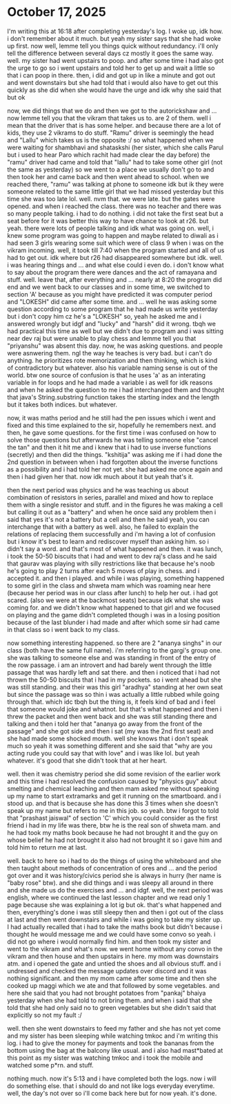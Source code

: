 # October 17, 2025

I'm writing this at 16:18 after completing yesterday's log.
I woke up, idk how. i don't remember about it much. but yeah my sister says that
she had woke up first. now well, lemme tell you things quick without redundancy.
i'll only tell the difference between several days cz mostly it goes the same
way. well. my sister had went upstairs to poop. and after some time i had also
got the urge to go so i went upstairs and told her to get up and wait a little
so that i can poop in there. then, i did and got up in like a minute and got out
and went downstairs but she had told that i would also have to get out this
quickly as she did when she would have the urge and idk why she said that but ok

now, we did things that we do and then we got to the autorickshaw and ...
now lemme tell you that the vikram that takes us to. are 2 of them. well i mean
that the driver that is has some helper. and because there are a lot of kids,
they use 2 vikrams to do stuff. "Ramu" driver is seemingly the head and "Lallu"
which takes us is the opposite :/ so what happened when we were waiting for
shambhavi and shataskshi (her sister, which she calls Parul but i used to hear
Paro which rachit had made clear the day before) the "ramu" driver had came and
told that "lallu" had to take some other girl (not the same as yesterday) so we
went to a place we usually don't go to and then took her and came back and then
went ahead to school. when we reached there, "ramu" was talking at phone to
someone idk but ik they were someone related to the same little girl that we had
missed yesterday but this time she was too late lol. well. nvm that. we were
late. but the gates were opened. and when i reached the class. there was no
teacher and there was so many people talking. i had to do nothing. i did not
take the first seat but a seat before for it was better this way to have chance
to look at r26. but yeah. there were lots of people talking and idk what was
going on. well, i knew some program was going to happen and maybe related to
diwali as i had seen 3 girls wearing some suit which were of class 9 when i was
on the vikram incoming. well, it took till 7:40 when the program started and all
of us had to get out. idk where but r26 had disappeared somewhere but idk. well.
i was hearing things and ... and what else could i even do. i don't know what to
say about the program there were dances and the act of ramayana and stuff. well.
leave that, after everything and ... nearly at 8:20 the program did end and we
went back to our classes and in some time, we switched to section 'A' because as
you might have predicted it was computer period and "LOKESH" did came after some
time. and ... well he was asking some question according to some program that he
had made us write yesterday but i don't copy him cz he's a "LOKESH" so, yeah he
asked me and i answered wrongly but idgf and "lucky" and "harsh" did it wrong.
tbqh we had practical this time as well but we didn't due to program and i was
sitting near dev raj but were unable to play chess and lemme tell you that
"priyanshu" was absent this day. now, he was asking questions. and people were
asnwering them. ngl the way he teaches is very bad. but i can't do anything. he
prioritizes rote memorization and then thinking, which is kind of contradictory
but whatever. also his variable naming sense is out of the world. btw one source
of confusion is that he uses 'a' as an interating variable in for loops and he
had made a variable i as well for idk reasons and when he asked the question to
me i had interchanged them and thought that java's String.substring function
takes the starting index and the length but it takes both indices. but whatever.

now, it was maths period and he still had the pen issues which i went and fixed
and this time explained to the sir, hopefully he remembers next. and then, he
gave some questions. for the first time i was confused on how to solve those
questions but afterwards he was telling someone else "cancel the tan" and then
it hit me and i knew that i had to use inverse functions (secretly) and then did
the things. "kshitija" was asking me if i had done the 2nd question in between
when i had forgotten about the inverse functions as a possibility and i had told
her not yet. she had asked me once again and then i had given her that. now idk
much about it but yeah that's it.

then the next period was physics and he was teaching us about combination of
resistors in series, parallel and mixed and how to replace them with a single
resistor and stuff. and in the figures he was making a cell but calling it out
as a "battery" and when he once said any problem then i said that yes it's not a
battery but a cell and then he said yeah, you can interchange that with a
battery as well. also, he failed to explain the relations of replacing them
successfully and i'm having a lot of confusion but i know it's best to learn and
rediscover myself than asking him. so i didn't say a word. and that's most of
what happened and then. it was lunch, i took the 50-50 biscuits that i had and
went to dev raj's class and he said that gaurav was playing with silly
restrictions like that because he's noob he's going to play 2 turns after each 5
moves of play in chess. and i accepted it. and then i played. and while i was
playing, something happened to some girl in the class and shweta mam which was
roaming near here (because her period was in our class after lunch) to help her
out. i had got scared. (also we were at the backmost seats) because idk what she
was coming for. and we didn't know what happened to that girl and we focused on
playing and the game didn't completed though i was in a losing position because
of the last blunder i had made and after which some sir had came in that class
so i went back to my class.

now something interesting happened. so there are 2 "ananya singhs" in our class
(both have the same full name). i'm referring to the gargi's group one. she was
talking to someone else and was standing in front of the entry of the row
passage. i am an introvert and had barely went through the little passage that
was hardly left and sat there. and then i noticed that i had not thrown the
50-50 biscuits that i had in my pockets. so i went ahead but she was still
standing. and their was this girl "aradhya" standing at her own seat but since
the passage was so thin i was actually a little rubbed while going through that.
which idc tbqh but the thing is, it feels kind of bad and i feel that someone
would joke and whatnot. but that's what happened and then i threw the packet and
then went back and she was still standing there and talking and then i told her
that "ananya go away from the front of the passage" and she got side and then i
sat (my was the 2nd first seat) and she had made some shocked mouth. well she
knows that i don't speak much so yeah it was something different and she said
that "why are you acting rude you could say that with love" and i was like lol.
but yeah whatever. it's good that she didn't took that at her heart.

well. then it was chemistry period she did some revision of the earlier work and
this time i had resolved the confusion caused by "physics guy" about smelting
and chemical leaching and then mam asked me without speaking up my name to start
extramarks and get it running on the smartboard. and i stood up. and that is
because she has done this 3 times when she doesn't speak up my name but refers
to me in this job. so yeah. btw i forgot to told that "prashast jaiswal" of
section 'C' which you could consider as the first friend i had in my life was
there, btw he is the real son of shweta mam. and he had took my maths book
because he had not brought it and the guy on whose belief he had not brought it
also had not brought it so i gave him and told him to return me at last.

well. back to here so i had to do the things of using the whiteboard and she
then taught about methods of concentration of ores and ... and the period got
over and it was history/civics period she is always in hurry (her name is "baby
rose" btw). and she did things and i was sleepy all around in there and she made
us do the exercises and ... and idgf. well, the next period was english, where
we continued the last lesson chapter and we read only 1 page because she was
explaining a lot ig but ok. that's what happened and then, everything's done i
was still sleepy then and then i got out of the class at last and then went
downstairs and while i was going to take my sister up. I had actually recalled
that i had to take the maths book but didn't because i thought he would message
me and we could have some convo so yeah. i did not go where i would normally
find him. and then took my sister and went to the vikram and what's now. we went
home without any convo in the vikram and then house and then upstairs in here.
my mom was downstairs atm. and i opened the gate and untied the shoes and all
obvious stuff. and i undressed and checked the message updates over discord and
it was nothing significant. and then my mom came after some time and then she
cooked up maggi which we ate and that followed by some vegetables. and here she
said that you had not brought potatoes from "pankaj" bhaiya yesterday when she
had told to not bring them. and when i said that she told that she had only said
no to green vegetables but she didn't said that explicitly so not my fault :/

well. then she went downstairs to feed my father and she has not yet come and my
sister has been sleeping while watching tmkoc and i'm writing this log.
i had to give the money for payments and took the bananas from the bottom using
the bag at the balcony like usual. and i also had mast\*bated at this point as my
sister was watching tmkoc and i took the mobile and watched some p\*rn. and stuff.

nothing much. now it's 5:13 and i have completed both the logs. now i will do
something else. that i should do and not like logs everyday everytime. well, the
day's not over so i'll come back here but for now yeah. it's done.
